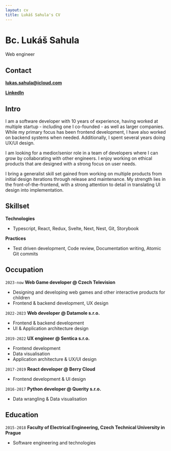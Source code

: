 ```yaml
---
layout: cv
title: Lukáš Sahula's CV
---
```


# Bc. Lukáš Sahula

Web engineer

## Contact

**<span style="color:#6495ed">[lukas.sahula@icloud.com](mailto:lukas.sahula@icloud.com)</span>**

**<span style="color:#6495ed">[LinkedIn](https://www.linkedin.com/in/luke-sahula)</span>**

## Intro

I am a software developer with 10 years of experience, having worked at multiple startup - including one I co-founded - as well as larger companies. While my primary focus has been frontend development, I have also worked on backend systems when needed. Additionally, I spent several years doing UX/UI design.

I am looking for a medior/senior role in a team of developers where I can grow by collaborating with other engineers. I enjoy working on ethical products that are designed with a strong focus on user needs.

I bring a generalist skill set gained from working on multiple products from initial design iterations through release and maintenance. My strength lies in the front-of-the-frontend, with a strong attention to detail in translating UI design into implementation.

## Skillset

**Technologies**

- Typescript, React, Redux, Svelte, Next, Nest, Git, Storybook

**Practices**

- Test driven development, Code review, Documentation writing, Atomic Git commits

## Occupation

`2023-now`
**Web Game developer @ Czech Television**

- Designing and developing web games and other interactive products for children
- Frontend & backend development, UX design

`2022-2023`
**Web developer @ Datamole s.r.o.**

- Frontend & backend development
- UI & Application architecture design

`2019-2022`
**UX engineer @ Sentica s.r.o.**

- Frontend development
- Data visualisation
- Application architecture & UX/UI design

`2017-2019`
**React developer @ Berry Cloud**

- Frontend development & UI design

`2016-2017`
**Python developer @ Querity s.r.o.**

- Data wrangling & Data visualisation

## Education

`2015-2018`
**Faculty of Electrical Engineering, Czech Technical University in Prague**

- Software engineering and technologies
